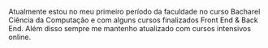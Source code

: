 Atualmente estou no meu primeiro período da faculdade no curso Bacharel Ciência da Computação e 
com alguns cursos finalizados Front End & Back End. 
Além disso sempre me mantenho atualizado com cursos intensivos online.
